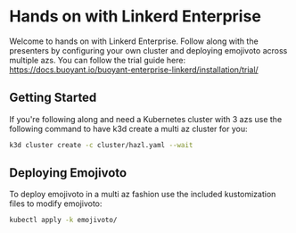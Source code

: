 # Hands on with Linkerd Enterprise

Welcome to hands on with Linkerd Enterprise. Follow along with the presenters by configuring your own cluster and deploying emojivoto across multiple azs. You can follow the trial guide here: https://docs.buoyant.io/buoyant-enterprise-linkerd/installation/trial/

## Getting Started

If you're following along and need a Kubernetes cluster with 3 azs use the following command to have k3d create a multi az cluster for you:

```bash
k3d cluster create -c cluster/hazl.yaml --wait
```

## Deploying Emojivoto

To deploy emojivoto in a multi az fashion use the included kustomization files to modify emojivoto:

```bash
kubectl apply -k emojivoto/
```
